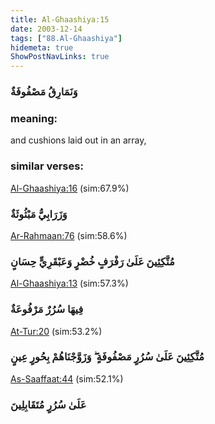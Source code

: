 ```yaml
---
title: Al-Ghaashiya:15
date: 2003-12-14
tags: ["88.Al-Ghaashiya"]
hidemeta: true 
ShowPostNavLinks: true 
---
```

### وَنَمَارِقُ مَصْفُوفَةٌ
### meaning: 
and cushions laid out in an array,
### similar verses: 

[Al-Ghaashiya:16](/88/16) (sim:67.9%)

### وَزَرَابِيُّ مَبْثُوثَةٌ

[Ar-Rahmaan:76](/55/76) (sim:58.6%)

### مُتَّكِئِينَ عَلَىٰ رَفْرَفٍ خُضْرٍ وَعَبْقَرِيٍّ حِسَانٍ

[Al-Ghaashiya:13](/88/13) (sim:57.3%)

### فِيهَا سُرُرٌ مَرْفُوعَةٌ

[At-Tur:20](/52/20) (sim:53.2%)

### مُتَّكِئِينَ عَلَىٰ سُرُرٍ مَصْفُوفَةٍ ۖ وَزَوَّجْنَاهُمْ بِحُورٍ عِينٍ

[As-Saaffaat:44](/37/44) (sim:52.1%)

### عَلَىٰ سُرُرٍ مُتَقَابِلِينَ
